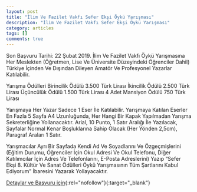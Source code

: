 ```yaml
---
layout: post
title: "İlim Ve Fazilet Vakfı Sefer Ekşi Öykü Yarışması"
description: "İlim Ve Fazilet Vakfı Sefer Ekşi Öykü Yarışması"
category: articles
tags: []
comments: true
---
```


Son Başvuru Tarihi: 22 Şubat 2019.
İlim Ve Fazilet Vakfı Öykü Yarışmasına Her Meslekten (Öğretmen, Lise Ve Üniversite Düzeyindeki Öğrenciler Dahil) Türkiye İçinden Ve Dışından Dileyen Amatör Ve Profesyonel Yazarlar Katılabilir.

Yarışma Ödülleri
Birincilik Ödülü 3.500 Türk Lirası
İkincilik Ödülü 2.500 Türk Lirası
Üçüncülük Ödülü 1.500 Türk Lirası
4 Adet Mansiyon Ödülü 750 Türk Lirası

Yarışmaya Her Yazar Sadece 1 Eser İle Katılabilir. Yarışmaya Katılan Eserler En Fazla 5 Sayfa A4 Uzunluğunda, Her Hangi Bir Kapak Yapılmadan Yarışma Sekreterliğine Yollanacaktır. Arial, 10 Punto, 1 Satır Aralığı İle Yazılacak, Sayfalar Normal Kenar Boşluklarına Sahip Olacak (Her Yönden 2,5cm), Paragraf Araları 1 Satır.

Yarışmacılar Ayrı Bir Sayfada Kendi Ad Ve Soyadlarını Ve Özgeçmişlerini (Eğitim Durumu, Öğrenciler İçin Okul Adresi Ve Okul Telefonu, Diğer Katılımcılar İçin Adres Ve Telefonlarını, E-Posta Adreslerini) Yazıp “Sefer Ekşi 8. Kültür Ve Sanat Ödülleri Öykü Yarışmasının Tüm Şartlarını Kabul Ediyorum” İbaresini Yazarak Yollayacaktır.

[Detaylar ve Başvuru için](https://www.guncel-egitim.org/ilim-ve-fazilet-vakfi-sefer-eksi-oyku-yarismasi/?utm_source=edebiyatyarismalari.com&utm_medium=affiliate){:rel="nofollow"}{:target="_blank"}